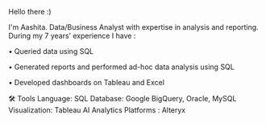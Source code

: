 Hello there :)





I'm Aashita. Data/Business Analyst with expertise in analysis and reporting. During my 7 years’ experience I have :






•	Queried data using SQL


•	Generated reports and performed ad-hoc data analysis using SQL


•	Developed dashboards on Tableau and Excel






🛠️ Tools
Language: SQL
Database: Google BigQuery, Oracle, MySQL
Visualization: Tableau
AI Analytics Platforms : Alteryx
